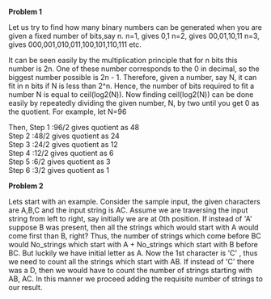 **Problem 1**

Let us try to find how many binary numbers can be generated when you are given a fixed number of bits,say n.
n=1, gives
0,1
n=2, gives
00,01,10,11 n=3, gives
000,001,010,011,100,101,110,111
etc.

It can be seen easily by the multiplication principle that for n bits this number is 2n. One of these number corresponds to the 0 in decimal, so the biggest number possible is 2n - 1. Therefore, given a number, say N, it can fit in n bits if N is less than 2^n. Hence, the number of bits required to fit a number N is equal to ceil(log2(N)). Now finding ceil(log2(N)) can be done easily by repeatedly dividing the given number, N, by two until you get 0 as the quotient. For example, let N=96

Then,
Step 1 :96/2 gives quotient as 48  
Step 2 :48/2 gives quotient as 24  
Step 3 :24/2 gives quotient as 12  
Step 4 :12/2 gives quotient as 6  
Step 5 :6/2 gives quotient as 3  
Step 6 :3/2 gives quotient as 1  

**Problem 2**

Lets start with an example. Consider the sample input, the given characters are A,B,C and the input string is AC. Assume we are traversing the input string from left to right, say initially we are at 0th position. If instead of 'A' suppose B was present, then all the strings which would start with A would come first than B, right? Thus, the number of strings which come before BC would No_strings which start with A + No_strings which start with B before BC. But luckily we have initial letter as A. Now the 1st character is 'C' , thus we need to count all the strings which start with AB. If instead of 'C' there was a D, then we would have to count the number of strings starting with AB, AC. In this manner we proceed adding the requisite number of strings to our result.

